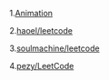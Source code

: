 1.[Animation](https://github.com/MisterBooo/LeetCodeAnimation)

2.[haoel/leetcode](https://github.com/haoel/leetcode)

3.[soulmachine/leetcode](https://github.com/soulmachine/leetcode)

4.[pezy/LeetCode](https://github.com/pezy/LeetCode)

